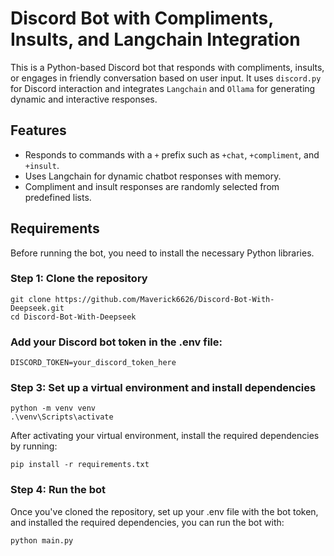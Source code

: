 # Discord Bot with Compliments, Insults, and Langchain Integration

This is a Python-based Discord bot that responds with compliments, insults, or engages in friendly conversation based on user input. It uses `discord.py` for Discord interaction and integrates `Langchain` and `Ollama` for generating dynamic and interactive responses.

## Features
- Responds to commands with a `+` prefix such as `+chat`, `+compliment`, and `+insult`.
- Uses Langchain for dynamic chatbot responses with memory.
- Compliment and insult responses are randomly selected from predefined lists.

## Requirements

Before running the bot, you need to install the necessary Python libraries.

### Step 1: Clone the repository

```
git clone https://github.com/Maverick6626/Discord-Bot-With-Deepseek.git
cd Discord-Bot-With-Deepseek
```
### Add your Discord bot token in the .env file:

```
DISCORD_TOKEN=your_discord_token_here
```
### Step 3: Set up a virtual environment and install dependencies

```
python -m venv venv
.\venv\Scripts\activate
```
After activating your virtual environment, install the required dependencies by running:

```
pip install -r requirements.txt
```
### Step 4: Run the bot
Once you've cloned the repository, set up your .env file with the bot token, and installed the required dependencies, you can run the bot with:

```
python main.py
```
